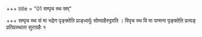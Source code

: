 +++
title = "01 सम्पृच स्थ सम्"

+++
सम्पृच स्थ सं मा भद्रेण पृङ्क्तेति प्राङ्ध्वर्युः सोमग्रहैरुद्द्रवति । विपृच स्थ वि मा पाप्मना पृङ्क्तेति प्रत्यङ् प्रतिप्रस्थाता सुराग्रहैः १